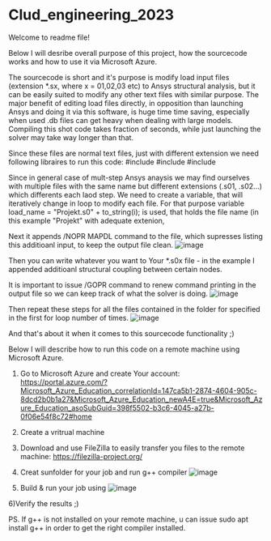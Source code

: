 # Clud_engineering_2023

Welcome to readme file!

Below I will desribe overall purpose of this project, how the sourcecode works and how to use it via Microsoft Azure.

The sourcecode is short and it's purpose is modify load input files (extension *.sx, where x = 01,02,03 etc) to Ansys structural analysis, but it can be easily  suited to modify any other text files with similar purpose. The major benefit of editing load files directly, in opposition than launching Ansys and doing it via this software, is huge time time saving, especially when used .db files can get heavy when dealing with large models. Compiling this shot code takes fraction of seconds, while just launching the solver may take way longer than that.

Since these files are normal text files, just with different extension we need following libraires to run this code:
#include <iostream>
#include <fstream>
#include <string> 

Since in general case of mult-step Ansys anaysis we may find ourselves with multiple files with the same name but different extensions (.s01, .s02...) which differents each laod step. We need to create a variable, that will iteratively change in loop to modify each file.
For that purpose variable load_name = "Projekt.s0" + to_string(i); is used, that holds the file name (in this example "Projekt" with adequate extenion,

Next it appends /NOPR MAPDL command to the file, which supresses listing this additioanl input, to keep the output file clean.
![image](https://github.com/Qudlik/Clud_engineering_2023/assets/92997507/33caeef6-dd0c-4d29-8f02-673fb1a445c7)

Then you can write whatever you want to Your *.s0x file - in the example I appended additioanl structural coupling between certain nodes.

It is important to issue /GOPR command to renew command printing in the output file so we can keep track of what the solver is doing.
![image](https://github.com/Qudlik/Clud_engineering_2023/assets/92997507/2d2e1ac8-c126-483d-a39c-b80d87f9e1ba)

Then repeat these steps for all the files contained in the folder for specified in the first for loop number of times.
![image](https://github.com/Qudlik/Clud_engineering_2023/assets/92997507/c8206d13-b567-4fa5-879e-d17516a61a62)

And that's about it when it comes to this sourcecode functionality ;)


Below I will describe how to run this code on a remote machine using Microsoft Azure.

1) Go to Microsoft Azure and create Your account:
 https://portal.azure.com/?Microsoft_Azure_Education_correlationId=147ca5b1-2874-4604-905c-8dcd2b0b1a27&Microsoft_Azure_Education_newA4E=true&Microsoft_Azure_Education_asoSubGuid=398f5502-b3c6-4045-a27b-0f06e54f8c72#home

2) Create a vritrual machine

3) Download and use FileZilla to easily transfer you files to the remote machine:
https://filezilla-project.org/

4) Creat sunfolder for your job and run g++ compiler
 ![image](https://github.com/Qudlik/Clud_engineering_2023/assets/92997507/141ff75b-ffd9-49de-83b6-66fa0a320708)

 5) Build & run your job using
![image](https://github.com/Qudlik/Clud_engineering_2023/assets/92997507/10dfd5cd-43e6-472d-96ef-497cc6feed43)

6)Verify the results ;)


PS.
If g++ is not installed on your remote machine, u can issue sudo apt install g++ in order to get the right compiler installed.








